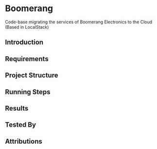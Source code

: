 # Boomerang
Code-base migrating the services of Boomerang Electronics to the Cloud (Based in LocalStack)

## Introduction

## Requirements

## Project Structure

## Running Steps

## Results

## Tested By

## Attributions
